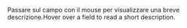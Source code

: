 <span data-ttu-id="e89bd-101">Passare sul campo con il mouse per visualizzare una breve descrizione.</span><span class="sxs-lookup"><span data-stu-id="e89bd-101">Hover over a field to read a short description.</span></span>
